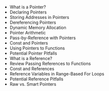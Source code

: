 - What is a Pointer?
- Declaring Pointers
- Storing Addresses in Pointers
- Dereferencing Pointers
- Dynamic Memory Allocation
- Pointer Arithmetic
- Pass-by-Reference with Pointers
- Const and Pointers
- Using Pointers to Functions
- Potential Pointer Pitfalls
- What is a Reference?
- Review Passing References to Functions
- Const and References
- Reference Variables in Range-Based For Loops
- Potential Reference Pitfalls
- Raw vs. Smart Pointers